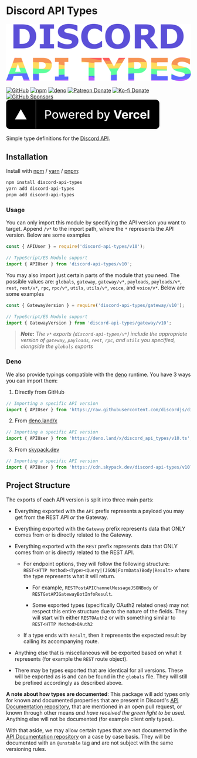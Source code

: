 # Discord API Types

[![discord-api-types](https://raw.githubusercontent.com/discordjs/discord-api-types/main/website/static/svgs/logo_long_blurple.svg)](https://github.com/discordjs/discord-api-types)

[![GitHub](https://img.shields.io/github/license/discordjs/discord-api-types)](https://github.com/discordjs/discord-api-types/blob/main/LICENSE.md)
[![npm](https://img.shields.io/npm/v/discord-api-types?color=crimson&logo=npm)](https://www.npmjs.com/package/discord-api-types)
[![deno](https://img.shields.io/npm/v/discord-api-types?color=blue&label=deno&logo=deno)](https://deno.land/x/discord_api_types)
[![Patreon Donate](https://img.shields.io/badge/patreon-donate-brightgreen.svg?label=Donate%20with%20Patreon&logo=patreon&colorB=F96854&link=https://www.patreon.com/vladfrangu)](https://www.patreon.com/vladfrangu)
[![Ko-fi Donate](https://img.shields.io/badge/kofi-donate-brightgreen.svg?label=Donate%20with%20Ko-fi&logo=ko-fi&colorB=F16061&link=https://ko-fi.com/wolfgalvlad&logoColor=FFFFFF)](https://ko-fi.com/wolfgalvlad)
[![GitHub Sponsors](https://img.shields.io/badge/patreon-donate-brightgreen.svg?label=Sponsor%20through%20GitHub&logo=github&colorB=F96854&link=https://github.com/sponsors/vladfrangu)](https://github.com/sponsors/vladfrangu)
[![Powered by Vercel](https://raw.githubusercontent.com/discordjs/discord-api-types/main/website/static/powered-by-vercel.svg)](https://vercel.com?utm_source=discordjs&utm_campaign=oss)

Simple type definitions for the [Discord API](https://discord.com/developers/docs/intro).

## Installation

Install with [npm](https://www.npmjs.com/) / [yarn](https://yarnpkg.com) / [pnpm](https://pnpm.js.org/):

```sh
npm install discord-api-types
yarn add discord-api-types
pnpm add discord-api-types
```

### Usage

You can only import this module by specifying the API version you want to target. Append `/v*` to the import path, where the `*` represents the API version. Below are some examples

```js
const { APIUser } = require('discord-api-types/v10');
```

```ts
// TypeScript/ES Module support
import { APIUser } from 'discord-api-types/v10';
```

You may also import just certain parts of the module that you need. The possible values are: `globals`, `gateway`, `gateway/v*`, `payloads`, `payloads/v*`, `rest`, `rest/v*`, `rpc`, `rpc/v*`, `utils`, `utils/v*`, `voice`, and `voice/v*`. Below are some examples

```js
const { GatewayVersion } = require('discord-api-types/gateway/v10');
```

```ts
// TypeScript/ES Module support
import { GatewayVersion } from 'discord-api-types/gateway/v10';
```

> _**Note:** The `v*` exports (`discord-api-types/v*`) include the appropriate version of `gateway`, `payloads`, `rest`, `rpc`, and `utils` you specified, alongside the `globals` exports_

### Deno

We also provide typings compatible with the [deno](https://deno.land/) runtime. You have 3 ways you can import them:

1. Directly from GitHub

```ts
// Importing a specific API version
import { APIUser } from 'https://raw.githubusercontent.com/discordjs/discord-api-types/main/deno/v10.ts';
```

2. From [deno.land/x](https://deno.land/x)

```ts
// Importing a specific API version
import { APIUser } from 'https://deno.land/x/discord_api_types/v10.ts';
```

3. From [skypack.dev](https://www.skypack.dev/)

```ts
// Importing a specific API version
import { APIUser } from 'https://cdn.skypack.dev/discord-api-types/v10?dts';
```

## Project Structure

The exports of each API version is split into three main parts:

- Everything exported with the `API` prefix represents a payload you may get from the REST API _or_ the Gateway.

- Everything exported with the `Gateway` prefix represents data that ONLY comes from or is directly related to the Gateway.

- Everything exported with the `REST` prefix represents data that ONLY comes from or is directly related to the REST API.

  - For endpoint options, they will follow the following structure: `REST<HTTP Method><Type><Query|(JSON|FormData)Body|Result>` where the type represents what it will return.

    - For example, `RESTPostAPIChannelMessageJSONBody` or `RESTGetAPIGatewayBotInfoResult`.

    - Some exported types (specifically OAuth2 related ones) may not respect this entire structure due to the nature of the fields. They will start with either `RESTOAuth2` or with something similar to `REST<HTTP Method>OAuth2`

  - If a type ends with `Result`, then it represents the expected result by calling its accompanying route.

- Anything else that is miscellaneous will be exported based on what it represents (for example the `REST` route object).

- There may be types exported that are identical for all versions. These will be exported as is and can be found in the `globals` file. They will still be prefixed accordingly as described above.

**A note about how types are documented**: This package will add types only for known and documented properties that are present in Discord's [API Documentation repository](https://github.com/discord/discord-api-docs),
that are mentioned in an open pull request, or known through other means _and have received the green light to be used_.
Anything else will not be documented (for example client only types).

With that aside, we may allow certain types that are not documented in the [API Documentation repository](https://github.com/discord/discord-api-docs) on a case by case basis.
They will be documented with an `@unstable` tag and are not subject with the same versioning rules.
